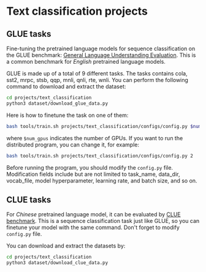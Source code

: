 # Text classification projects

## GLUE tasks

Fine-tuning the pretrained language models for sequence classification on the GLUE benchmark: [General Language Understanding Evaluation](https://gluebenchmark.com/). This is a common benchmark for *English* pretrained language models.

GLUE is made up of a total of 9 different tasks. The tasks contains cola, sst2, mrpc, stsb, qqp, mnli, qnli, rte, wnli. You can perform the following command to download and extract the dataset:
```bash
cd projects/text_classification
python3 dataset/download_glue_data.py
```

Here is how to finetune the task on one of them:
```bash
bash tools/train.sh projects/text_classification/configs/config.py $num_gpus
```
where `$num_gpus` indicates the number of GPUs. If you want to run the distributed program, you can change it, for example:
```bash
bash tools/train.sh projects/text_classification/configs/config.py 2
```

Before running the program, you should modify the `config.py` file. Modification fields include but are not limited to task_name, data_dir, vocab_file, model hyperparameter, learning rate, and batch size, and so on.

## CLUE tasks

For *Chinese* pretrained language model, it can be evaluated by [CLUE benchmark](https://github.com/CLUEbenchmark/CLUE). This is a sequence classification task just like GLUE, so you can finetune your model with the same command. Don't forget to modify `config.py` file.

You can download and extract the datasets by:
```bash
cd projects/text_classification
python3 dataset/download_clue_data.py
```